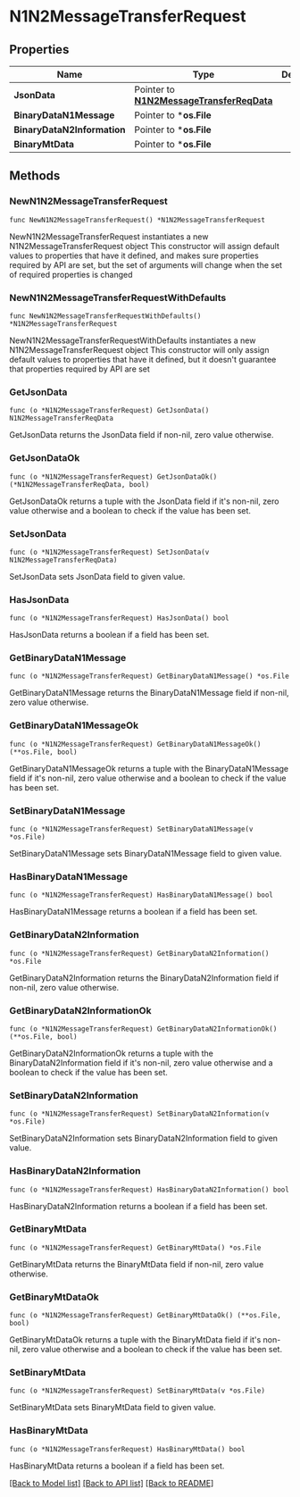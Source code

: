# N1N2MessageTransferRequest

## Properties

Name | Type | Description | Notes
------------ | ------------- | ------------- | -------------
**JsonData** | Pointer to [**N1N2MessageTransferReqData**](N1N2MessageTransferReqData.md) |  | [optional] 
**BinaryDataN1Message** | Pointer to ***os.File** |  | [optional] 
**BinaryDataN2Information** | Pointer to ***os.File** |  | [optional] 
**BinaryMtData** | Pointer to ***os.File** |  | [optional] 

## Methods

### NewN1N2MessageTransferRequest

`func NewN1N2MessageTransferRequest() *N1N2MessageTransferRequest`

NewN1N2MessageTransferRequest instantiates a new N1N2MessageTransferRequest object
This constructor will assign default values to properties that have it defined,
and makes sure properties required by API are set, but the set of arguments
will change when the set of required properties is changed

### NewN1N2MessageTransferRequestWithDefaults

`func NewN1N2MessageTransferRequestWithDefaults() *N1N2MessageTransferRequest`

NewN1N2MessageTransferRequestWithDefaults instantiates a new N1N2MessageTransferRequest object
This constructor will only assign default values to properties that have it defined,
but it doesn't guarantee that properties required by API are set

### GetJsonData

`func (o *N1N2MessageTransferRequest) GetJsonData() N1N2MessageTransferReqData`

GetJsonData returns the JsonData field if non-nil, zero value otherwise.

### GetJsonDataOk

`func (o *N1N2MessageTransferRequest) GetJsonDataOk() (*N1N2MessageTransferReqData, bool)`

GetJsonDataOk returns a tuple with the JsonData field if it's non-nil, zero value otherwise
and a boolean to check if the value has been set.

### SetJsonData

`func (o *N1N2MessageTransferRequest) SetJsonData(v N1N2MessageTransferReqData)`

SetJsonData sets JsonData field to given value.

### HasJsonData

`func (o *N1N2MessageTransferRequest) HasJsonData() bool`

HasJsonData returns a boolean if a field has been set.

### GetBinaryDataN1Message

`func (o *N1N2MessageTransferRequest) GetBinaryDataN1Message() *os.File`

GetBinaryDataN1Message returns the BinaryDataN1Message field if non-nil, zero value otherwise.

### GetBinaryDataN1MessageOk

`func (o *N1N2MessageTransferRequest) GetBinaryDataN1MessageOk() (**os.File, bool)`

GetBinaryDataN1MessageOk returns a tuple with the BinaryDataN1Message field if it's non-nil, zero value otherwise
and a boolean to check if the value has been set.

### SetBinaryDataN1Message

`func (o *N1N2MessageTransferRequest) SetBinaryDataN1Message(v *os.File)`

SetBinaryDataN1Message sets BinaryDataN1Message field to given value.

### HasBinaryDataN1Message

`func (o *N1N2MessageTransferRequest) HasBinaryDataN1Message() bool`

HasBinaryDataN1Message returns a boolean if a field has been set.

### GetBinaryDataN2Information

`func (o *N1N2MessageTransferRequest) GetBinaryDataN2Information() *os.File`

GetBinaryDataN2Information returns the BinaryDataN2Information field if non-nil, zero value otherwise.

### GetBinaryDataN2InformationOk

`func (o *N1N2MessageTransferRequest) GetBinaryDataN2InformationOk() (**os.File, bool)`

GetBinaryDataN2InformationOk returns a tuple with the BinaryDataN2Information field if it's non-nil, zero value otherwise
and a boolean to check if the value has been set.

### SetBinaryDataN2Information

`func (o *N1N2MessageTransferRequest) SetBinaryDataN2Information(v *os.File)`

SetBinaryDataN2Information sets BinaryDataN2Information field to given value.

### HasBinaryDataN2Information

`func (o *N1N2MessageTransferRequest) HasBinaryDataN2Information() bool`

HasBinaryDataN2Information returns a boolean if a field has been set.

### GetBinaryMtData

`func (o *N1N2MessageTransferRequest) GetBinaryMtData() *os.File`

GetBinaryMtData returns the BinaryMtData field if non-nil, zero value otherwise.

### GetBinaryMtDataOk

`func (o *N1N2MessageTransferRequest) GetBinaryMtDataOk() (**os.File, bool)`

GetBinaryMtDataOk returns a tuple with the BinaryMtData field if it's non-nil, zero value otherwise
and a boolean to check if the value has been set.

### SetBinaryMtData

`func (o *N1N2MessageTransferRequest) SetBinaryMtData(v *os.File)`

SetBinaryMtData sets BinaryMtData field to given value.

### HasBinaryMtData

`func (o *N1N2MessageTransferRequest) HasBinaryMtData() bool`

HasBinaryMtData returns a boolean if a field has been set.


[[Back to Model list]](../README.md#documentation-for-models) [[Back to API list]](../README.md#documentation-for-api-endpoints) [[Back to README]](../README.md)


